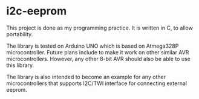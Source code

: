 # i2c-eeprom
This project is done as my programming practice. It is written in C, to allow portability.

The library is tested on Arduino UNO which is based on Atmega328P microcontroller. Future plans include to make it work on other similar AVR microcontrollers. However, any other 8-bit AVR should also be able to use this library.

The library is also intended to become an example for any other microcontrollers that supports I2C/TWI interface for connecting external eeprom.
